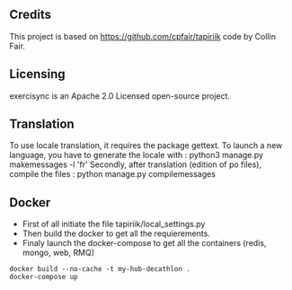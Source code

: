 ## Credits
This project is based on https://github.com/cpfair/tapiriik code by Collin Fair.

## Licensing
exercisync is an Apache 2.0 Licensed open-source project.

## Translation
To use locale translation, it requires the package gettext.
To launch a new language, you have to generate the locale with : python3 manage.py makemessages -l 'fr'
Secondly, after translation (edition of po files), compile the files : python manage.py compilemessages

## Docker 

* First of all initiate the file tapiriik/local_settings.py
* Then build the docker to get all the requierements.
* Finaly launch the docker-compose to get all the containers (redis, mongo, web, RMQ)

```
docker build --no-cache -t my-hub-decathlon .
docker-compose up
```
